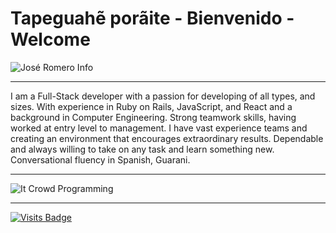 # Tapeguahẽ porãite - Bienvenido - Welcome

![José Romero Info](https://josedromero.com/images/Jose-Romero-neofetch.png)
_________________
I am a Full-Stack developer with a passion for developing of all types, and sizes.
With experience in Ruby on Rails, JavaScript, and React and a background in Computer Engineering.
Strong teamwork skills, having worked at entry level to management.
I have vast experience teams and creating an environment that encourages extraordinary results.
Dependable and always willing to take on any task and learn something new. Conversational fluency in Spanish, Guarani.
_________________
![It Crowd Programming](https://media.giphy.com/media/1C8bHHJturSx2/source.gif)
_________________
[![Visits Badge](https://badges.pufler.dev/visits/jdromero88/jdromero88)](https://josedromero.com)
